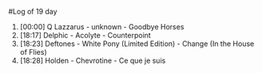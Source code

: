 #Log of 19 day

1. [00:00] Q Lazzarus - unknown - Goodbye Horses
1. [18:17] Delphic - Acolyte - Counterpoint
1. [18:23] Deftones - White Pony (Limited Edition) - Change (In the House of Flies)
1. [18:28] Holden - Chevrotine - Ce que je suis
